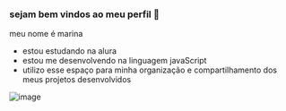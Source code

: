 ### sejam bem vindos ao meu perfil 💙

meu nome é marina

- estou estudando na alura
- estou me desenvolvendo na linguagem javaScript
- utilizo esse espaço para minha organização e compartilhamento dos meus projetos desenvolvidos 

![image](https://github.com/user-attachments/assets/3b9e4f5a-8cec-4f45-adbe-3d0f002de6c8)
